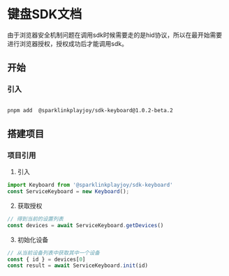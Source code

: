 # 键盘SDK文档

由于浏览器安全机制问题在调用sdk时候需要走的是hid协议，所以在最开始需要进行浏览器授权，授权成功后才能调用sdk。

## 开始

### 引入

```bash

pnpm add  @sparklinkplayjoy/sdk-keyboard@1.0.2-beta.2

```

## 搭建项目

### 项目引用

1. 引入

```js
import Keyboard from '@sparklinkplayjoy/sdk-keyboard'
const ServiceKeyboard = new Keyboard();
```

2. 获取授权

```js
// 得到当前的设置列表
const devices = await ServiceKeyboard.getDevices()
```

3. 初始化设备

```js
// 从当前设备列表中获取其中一个设备
const { id } = devices[0]
const result = await ServiceKeyboard.init(id)
```
